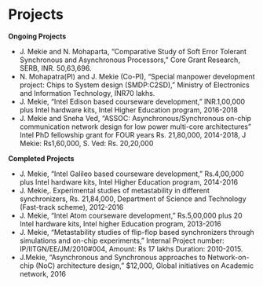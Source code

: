 
# Projects

**Ongoing Projects**

* J. Mekie and N. Mohaparta, “Comparative Study of Soft Error Tolerant Synchronous and Asynchronous Processors,” Core Grant Research, SERB, INR. 50,63,696.
* N. Mohapatra(PI) and J. Mekie (Co-PI), “Special manpower development project: Chips to System design (SMDP:C2SD),” Ministry of Electronics and Information Technology, INR70 lakhs.
* J. Mekie, “Intel Edison based courseware development,” INR.1,00,000 plus Intel hardware kits, Intel Higher Education program, 2016-2018
* J. Mekie and Sneha Ved, “ASSOC: Asynchronous/Synchronous on-chip communication network design for low power multi-core architectures” Intel PhD fellowship grant for FOUR years Rs. 21,80,000, 2014-2018, J Mekie: Rs1,60,000, S. Ved: Rs. 20,20,000

**Completed Projects**

* J. Mekie, “Intel Galileo based courseware development,” Rs.4,00,000 plus Intel hardware kits, Intel Higher Education program, 2014-2016
* J. Mekie,. Experimental studies of metastability in different synchronizers, Rs. 21,84,000, Department of Science and Technology (Fast-track scheme), 2012-2016
* J. Mekie, “Intel Atom courseware development,” Rs.5,00,000 plus 20 Intel hardware kits, Intel higher Education program, 2013-2016
* J. Mekie, “Metastability studies of flip-flop based synchronizers through simulations and on-chip experiments,” Internal Project number: IP/IITGN/EE/JM/2010#004, Amount: Rs 17 lakhs Duration: 2010-2015.
* J.Mekie, “Asynchronous and Synchronous approaches to Network-on-chip (NoC) architecture design,” $12,000, Global initiatives on Academic network, 2016
